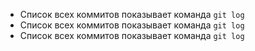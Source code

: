 * Список всех коммитов показывает команда `git log`
* Список всех коммитов показывает команда `git log`
* Список всех коммитов показывает команда `git log`
